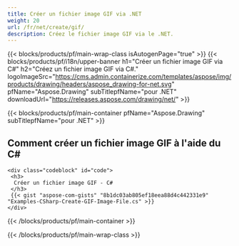 ```yaml
---
title: Créer un fichier image GIF via .NET
weight: 20
url: /fr/net/create/gif/
description: Créez le fichier image GIF via le .NET.
---
```


{{< blocks/products/pf/main-wrap-class isAutogenPage="true" >}}
{{< blocks/products/pf/i18n/upper-banner h1="Créer un fichier image GIF via C#" h2="Créez un fichier image GIF via C#." logoImageSrc="https://cms.admin.containerize.com/templates/aspose/img/products/drawing/headers/aspose_drawing-for-net.svg" pfName="Aspose.Drawing" subTitlepfName="pour .NET" downloadUrl="https://releases.aspose.com/drawing/net/" >}}

{{< blocks/products/pf/main-container pfName="Aspose.Drawing" subTitlepfName="pour .NET" >}}

<h2>Comment créer un fichier image GIF à l'aide du C#</h2>

    <div class="codeblock" id="code">
     <h3>
      Créer un fichier image GIF - C#
     </h3>
     {{< gist "aspose-com-gists" "8b1dc03ab805ef18eea88d4c442331e9" "Examples-CSharp-Create-GIF-Image-File.cs" >}}
    </div>

{{< /blocks/products/pf/main-container >}}


{{< /blocks/products/pf/main-wrap-class >}}

